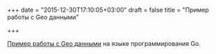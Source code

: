 +++
date = "2015-12-30T17:10:05+03:00"
draft = false
title = "Пример работы с Geo данными"

+++

<p><a href="https://blog.gopheracademy.com/advent-2015/geographical-data-manipulation-using-go/">Пример работы с Geo данными</a> на языке программирования Go.</p>


